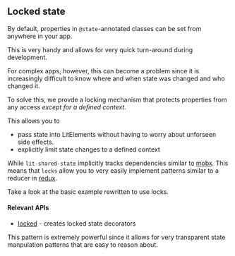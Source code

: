 ## Locked state

By default, properties in ```@state```-annotated classes can be set from anywhere in your app.

This is very handy and allows for very quick turn-around during development.

For complex apps, however, this can become a problem since it is increasingly difficult to know where and when state was changed and who changed it.

To solve this, we provde a locking mechanism that protects properties from any access _except for a defined context_.

This allows you to 
* pass state into LitElements without having to worry about unforseen side effects.
* explicitly limit state changes to a defined context

While `lit-shared-state` implicitly tracks dependencies similar to [mobx](https://www.npmjs.com/package/mobx). This means that `locks` allow you to very easily implement patterns similar to a reducer in [redux](https://www.npmjs.com/package/redux).

Take a look at the basic example rewritten to use locks.

<code-sample folder="samples/locks" style="height: 600px;"> </code-sample>

#### Relevant APIs
* [locked](api/modules.html#locked) - creates locked state decorators

This pattern is extremely powerful since it allows for very transparent state manpulation patterns
that are easy to reason about.
